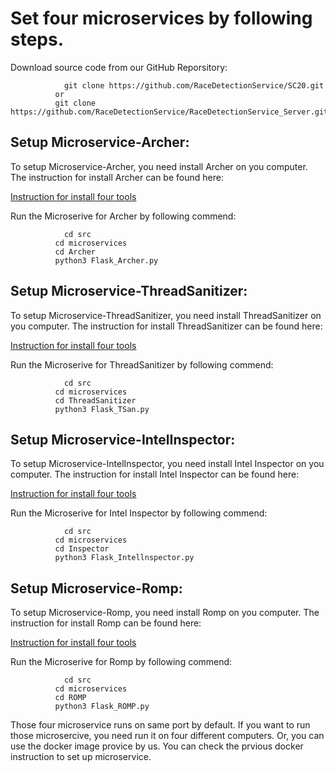 # Set four microservices by following steps.

Download source code from our GitHub Reporsitory:

```
 	        git clone https://github.com/RaceDetectionService/SC20.git
          or
          git clone https://github.com/RaceDetectionService/RaceDetectionService_Server.git

```

## Setup Microservice-Archer: 

To setup Microservice-Archer, you need install Archer on you computer. The instruction for install Archer can be found here:

[Instruction for install four tools](InstallTool.md)

Run the Microserive for Archer by following commend:

```
 	        cd src
          cd microservices
          cd Archer
          python3 Flask_Archer.py
```

## Setup Microservice-ThreadSanitizer: 

To setup Microservice-ThreadSanitizer, you need install ThreadSanitizer on you computer. The instruction for install ThreadSanitizer can be found here:

[Instruction for install four tools](InstallTool.md)

Run the Microserive for ThreadSanitizer by following commend:

```
 	        cd src
          cd microservices
          cd ThreadSanitizer
          python3 Flask_TSan.py
```

## Setup Microservice-IntelInspector: 

To setup Microservice-IntelInspector, you need install Intel Inspector on you computer. The instruction for install Intel Inspector can be found here:

[Instruction for install four tools](InstallTool.md)

Run the Microserive for Intel Inspector by following commend:

```
 	        cd src
          cd microservices
          cd Inspector
          python3 Flask_Intellnspector.py
```

## Setup Microservice-Romp: 

To setup Microservice-Romp, you need install Romp on you computer. The instruction for install Romp can be found here:

[Instruction for install four tools](InstallTool.md)

Run the Microserive for Romp by following commend:

```
 	        cd src
          cd microservices
          cd ROMP
          python3 Flask_ROMP.py
```

Those four microservice runs on same port by default. If you want to run those microsercive, you need run it on four different computers. Or, you can use the docker image provice by us. You can check the prvious docker instruction to set up microservice.

